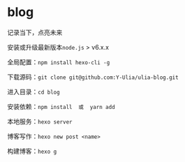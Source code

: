 # blog
记录当下，点亮未来

安装或升级最新版本`node.js` > v6.x.x

全局配置：`npm install hexo-cli -g`

下载源码：`git clone git@github.com:Y-Ulia/ulia-blog.git`

进入目录：`cd blog`

安装依赖：`npm install  或  yarn add` 

本地服务：`hexo server`

博客写作：`hexo new post <name>`

构建博客：`hexo g`

